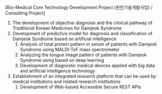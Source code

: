 [Bio-Medical Core Technology Development Project (원천기술개발사업) / Consulting Project]

1. The development of objective diagnosis and the clinical pathway of Traditional Korean Medicines for Damjeok Syndrome
2. Development of predictive model for diagnosis and classification of Damjeok Syndrome based on artificial intelligence
	1. Analysis of total protein pattern in serum of patients with Damjeok Syndrome using MALDI-ToF mass spectrometer
	2. Analyzing the tongue image pattern of patients with Damjeok Syndrome using based on deep learning
	3. Development of diagnostic medical devices applied with big data and artificial intelligence technology
3. Establishment of an integrated research platform that can be used by medical institutions and related research institutions
	1. Development of Web-based Accessible Secure REST APIs


